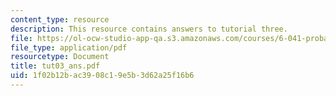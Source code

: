 ```yaml
---
content_type: resource
description: This resource contains answers to tutorial three.
file: https://ol-ocw-studio-app-qa.s3.amazonaws.com/courses/6-041-probabilistic-systems-analysis-and-applied-probability-spring-2006/1f02b12bac3908c19e5b3d62a25f16b6_tut03_ans.pdf
file_type: application/pdf
resourcetype: Document
title: tut03_ans.pdf
uid: 1f02b12b-ac39-08c1-9e5b-3d62a25f16b6
---
```


